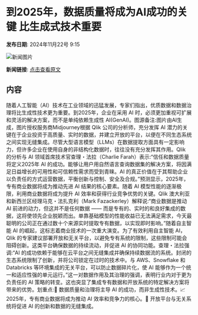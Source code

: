 # 到2025年，数据质量将成为AI成功的关键 比生成式技术重要

**发布日期**: 2024年11月22号 9:15

![新闻图片](https://pic.chinaz.com/picmap/202307181533291684_3.jpg)

**新闻链接**: [点击查看原文](https://www.aibase.com/zh/news/13403)

## 内容

随着人工智能（AI）技术在工业领域的迅猛发展，专家们指出，优质数据和数据治理将比生成性技术更为重要。到2025年，企业在采用 AI 时，必须更加重视可扩展和灵活的解决方案，而不是单纯依赖生成性 AI(GenAI)。图源备注:图片由AI生成，图片授权服务商Midjourney根据 Qlik 公司的分析师，充分发挥 AI 潜力的关键在于企业投资于高质量、实时的数据，并建立开放的平台，以便在不同生态系统之间实现无缝集成。尽管大型语言模型（LLMs）在数据提取方面具有一定影响力，但许多企业在使用自身的非结构化数据时，往往没有充分发挥其作用。Qlik 的分析与 AI 领域首席技术官查理・法拉（Charlie Farah）表示:“信任和数据质量将定义2025年 AI 的成功。能够让用户用自然语言查询数据集的解决方案，将因满足日益增长的可用性和可信赖性需求而受到青睐。AI 的真正价值在于其帮助企业以负责任的方式运营数据，平衡创新与控制、安全及合规。”预测显示，2025年，专有商业数据将成为推动先进 AI 结果的核心要素。随着 AI 模型性能的逐渐极限，利用商业数据将成为提升 AI 效率和获得行业竞争优势的关键。Qlik 澳大利亚和新西兰区经理马克・法扎克利（Mark Fazackerley）解释说:“商业数据是推动 AI 前进的动力，但这并不是任何数据 —— 而是专有的、实时的和良好集成的数据，这将使领先企业脱颖而出。单靠基础模型的性能收益已无法满足需求，今天最聪明的公司正在通过数十个来源实时提取专有数据，以实现即时影响。”随着自主智能 AI 的崛起，这标志着商业技术的一次重大演变。为了有效利用自主智能 AI，Qlik 的专家建议部署开放和无关平台，以避免专有系统的限制，这些限制可能会阻碍创新。这类平台确保数据的持续流动，并促进 AI 的协同功能。查理・法拉强调:“AI 的成功依赖于能够在云平台之间无缝集成并确保持续数据流的系统。封闭的生态系统限制了创新，并将公司锁定在过时的技术中。与 AWS、Snowflake 和 Databricks 等环境集成的无关平台，可以防止数据碎片化，使 AI 能够作为一个统一和适应性强的单元运行。”这一对数据作用及其治理的强调，表明行业内对于更为负责任的 AI 策略的转变。这也突显了集成专有数据和开放系统的特定解决方案将带来的优势。划重点:🌟 数据质量和治理将主导 AI 的成功，而非生成性技术。📈2025年，专有商业数据将成为推动 AI 效率和竞争力的核心。🔄 开放平台与无关系统将促进 AI 的创新和数据的无缝集成。
